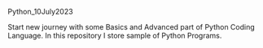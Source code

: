 Python_10July2023

Start new journey with some Basics and Advanced part of Python Coding Language.
In this repository I store sample of Python Programs.
